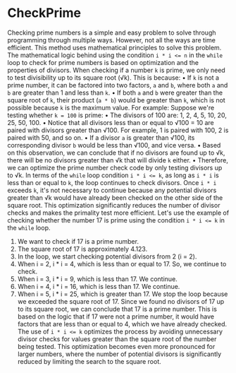 # CheckPrime
Checking prime numbers is a simple and easy problem to solve through programming through multiple ways. However, not all the ways are time efficient. This method uses mathematical principles to solve this problem.
The mathematical logic behind using the condition `i * i <= n` in the `while` loop to check for prime numbers is based 
on optimization and the properties of divisors.
When checking if a number `k` is prime, we only need to test divisibility up to its square root (√k). This is because:
• If `k` is not a prime number, it can be factored into two factors, `a` and `b`, where both `a` and `b` are greater 
than 1 and less than `k`. 
• If both `a` and `b` were greater than the square root of `k`, their product (`a * b`) would be greater than `k`, 
which is not possible because `k` is the maximum value.
For example: Suppose we're testing whether `k = 100` is prime:
• The divisors of 100 are: 1, 2, 4, 5, 10, 20, 25, 50, 100. 
• Notice that all divisors less than or equal to √100 = 10 are paired with divisors greater than √100. For 
example, 1 is paired with 100, 2 is paired with 50, and so on. 
• If a divisor `a` is greater than √100, its corresponding divisor `b` would be less than √100, and vice versa.
• Based on this observation, we can conclude that if no divisors are found up to √k, there will be no divisors 
greater than √k that will divide `k` either. 
• Therefore, we can optimize the prime number check code by only testing divisors up to √k.
In terms of the `while` loop condition `i * i <= k`, as long as `i * i` is less than or equal to `k`, the loop continues to 
check divisors. Once `i * i` exceeds `k`, it's not necessary to continue because any potential divisors greater than √k 
would have already been checked on the other side of the square root.
This optimization significantly reduces the number of divisor checks and makes the primality test more efficient.
Let's use the example of checking whether the number 17 is prime using the condition `i * i <= k` in the `while` loop.
1. We want to check if 17 is a prime number.
2. The square root of 17 is approximately 4.123.
3. In the loop, we start checking potential divisors from 2 (i = 2).
4. When i = 2, i * i = 4, which is less than or equal to 17. So, we continue to check.
5. When i = 3, i * i = 9, which is less than 17. We continue.
6. When i = 4, i * i = 16, which is less than 17. We continue.
7. When i = 5, i * i = 25, which is greater than 17. We stop the loop because we exceeded the square root of 17.
Since we found no divisors of 17 up to its square root, we can conclude that 17 is a prime number. This is based on 
the logic that if 17 were not a prime number, it would have factors that are less than or equal to 4, which we have 
already checked.
The use of `i * i <= k` optimizes the process by avoiding unnecessary divisor checks for values greater than the square 
root of the number being tested. This optimization becomes even more pronounced for larger numbers, where the 
number of potential divisors is significantly reduced by limiting the search to the square root.
